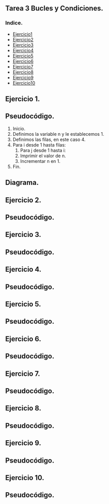 ## Tarea 3 Bucles y Condiciones.

### Indice.  

- [Ejercicio1](#ejercicio-1-a-nameejercicio1a)
- [Ejercicio2](#ejercicio-2-a-nameejercicio2a)
- [Ejercicio3](#ejercicio-3-a-nameejercicio3a)
- [Ejercicio4](#ejercicio-4-a-nameejercicio4a)
- [Ejercicio5](#ejercicio-5-a-nameejercicio5a)
- [Ejercicio6](#ejercicio-6-a-nameejercicio6a)
- [Ejercicio7](#ejercicio-7-a-nameejercicio7a)
- [Ejercicio8](#ejercicio-8-a-nameejercicio8a)
- [Ejercicio9](#ejercicio-9-a-nameejercicio9a)
- [Ejercicio10](#ejercicio-10-a-nameejercicio10a)




 ## Ejercicio 1. <a name="ejercicio1"><a/>
## Pseudocódigo.
1. Inicio. 
2. Definimos la variable n y le establecemos 1. 
3. Definimos las filas, en este caso 4. 
4. Para i desde 1 hasta filas:
    1. Para j desde 1 hasta i:
    2. Imprimir el valor de n.
    3. Incrementar n en 1.
5. Fin. 

## Diagrama. 

## Ejercicio 2. <a name="ejercicio2"><a/>

## Pseudocódigo.

## Ejercicio 3. <a name="ejercicio3"><a/>

## Pseudocódigo.

## Ejercicio 4. <a name="ejercicio4"><a/>

## Pseudocódigo.

## Ejercicio 5. <a name="ejercicio5"><a/>

## Pseudocódigo.

## Ejercicio 6. <a name="ejercicio6"><a/>

## Pseudocódigo.

## Ejercicio 7. <a name="ejercicio7"><a/>

## Pseudocódigo.

## Ejercicio 8. <a name="ejercicio8"><a/>

## Pseudocódigo.

## Ejercicio 9. <a name="ejercicio9"><a/>

## Pseudocódigo.

## Ejercicio 10. <a name="ejercicio10"><a/>

## Pseudocódigo.